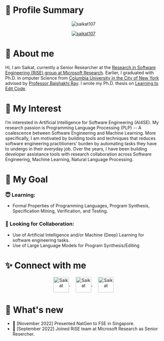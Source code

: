 # :star2: Profile Summary 
<p align="center"> <img src="https://komarev.com/ghpvc/?username=saikat107&label=Profile%20views&color=0e75b6&style=flat" alt="saikat107" /> </p>
<p align="center"> <a href="https://github.com/ryo-ma/github-profile-trophy"><img src="https://github-profile-trophy.vercel.app/?username=saikat107&row=1&column=8&margin-w=15&margin-h=15" alt="saikat107" /></a> </p>

# 👋 About me
Hi, I am Saikat, currently a Senior Researcher at the 
[Research in Software Engineering (RiSE) group at Microsoft Research](https://www.microsoft.com/en-us/research/group/research-software-engineering-rise/). 
Earlier, I graduated with Ph.D. in omputer Science from [Columbia University in the City of New York](https://cs.columbia.edu) advised by 
[Professor Baishakhi Ray](rayb.info). I wrote my Ph.D. thesis on [Learning to Edit Code](http://saikatc.info/pdfs/Thesis.pdf).

# 👀 My Interest
I’m interested in  Artificial Intelligence for Software Engineering (AI4SE). 
My research passion is Programming Language Processing (PLP) -- A coalescence between Software Engineering and Machine Learning. 
More specifically, I am motivated by building tools and techniques that reduces software engineering practitioners' burden by 
automating tasks they have to undergo in their everyday job. Over the years, I have been building developer assistance tools 
with research collaboration across Software Engineering, Machine Learning, Natural Language Processing.

# :open_hands: My Goal
### **:innocent: Learning:** 
  *  Formal Properties of Programming Languages, Program Synthesis, Specification Mining, Verification, and Testing. 
### **:wave: Looking for Collaboration:** 
  * Use of Artificial Intelligence and/or Machine (Deep) Learning for software engineering tasks. 
  * Use of Large Language Models for Program Synthesis/Editing


# :sparkles: Connect with me
<p align="center">
  <a href="https://twitter.com/saikatch107" target="blank">
    <img align="center" src="https://raw.githubusercontent.com/rahuldkjain/github-profile-readme-generator/master/src/images/icons/Social/twitter.svg" alt="Saikat" height="50" width="50" />
  </a>
  &emsp;
  <a href="https://linkedin.com/in/saikatch107" target="blank">
    <img align="center" src="https://raw.githubusercontent.com/rahuldkjain/github-profile-readme-generator/master/src/images/icons/Social/linked-in-alt.svg" alt="Saikat" height="50" width="50" />
  </a>
  &emsp;
  <a href="https://facebook.com/chakraborty.saikat" target="blank">
    <img align="center" src="https://raw.githubusercontent.com/rahuldkjain/github-profile-readme-generator/master/src/images/icons/Social/facebook.svg" alt="Saikat" height="50" width="50" />
  </a>
</p>

# :loudspeaker: What's new
- :bell: [November 2022] Presented NatGen to FSE in Singapore. 
- :bell: [September 2022] Joined RiSE team at Microsoft Research as Senior Resercher. 

<!---
saikat107/saikat107 is a ✨ special ✨ repository because its `README.md` (this file) appears on your GitHub profile.
You can click the Preview link to take a look at your changes.
--->
